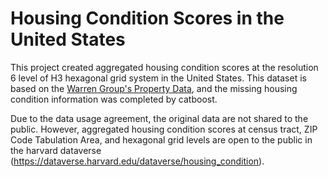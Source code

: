 # Housing Condition Scores in the United States

This project created aggregated housing condition scores at the resolution 6 level of H3 hexagonal grid system in the United States. This dataset is based on the [Warren Group's Property Data](https://www.thewarrengroup.com/our-data/), and the missing housing condition information was completed by catboost. 

Due to the data usage agreement, the original data are not shared to the public. However, aggregated housing condition scores at census tract, ZIP Code Tabulation Area, and hexagonal grid levels are open to the public in the harvard dataverse (https://dataverse.harvard.edu/dataverse/housing_condition).  